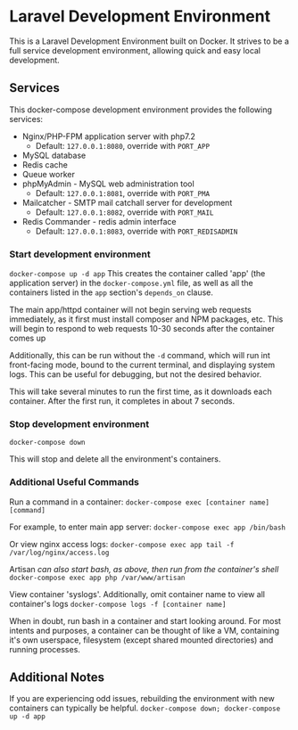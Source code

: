 # Laravel Development Environment

This is a Laravel Development Environment built on Docker. It strives to be a
full service development environment, allowing quick and easy local development.

## Services
This docker-compose development environment provides the following services:
  * Nginx/PHP-FPM application server with php7.2
    * Default: `127.0.0.1:8080`, override with `PORT_APP`
  * MySQL database
  * Redis cache
  * Queue worker
  * phpMyAdmin - MySQL web administration tool
    * Default: `127.0.0.1:8081`, override with `PORT_PMA`
  * Mailcatcher - SMTP mail catchall server for development
    * Default: `127.0.0.1:8082`, override with `PORT_MAIL`
  * Redis Commander - redis admin interface
    * Default: `127.0.0.1:8083`, override with `PORT_REDISADMIN`

### Start development environment
  `docker-compose up -d app`
  This creates the container called 'app' (the application server) in the
  `docker-compose.yml` file, as well as all the containers listed in the `app`
  section's `depends_on` clause.

  The main app/httpd container will not begin serving web requests immediately,
  as it first must install composer and NPM packages, etc. This will begin to
  respond to web requests 10-30 seconds after the container comes up

  Additionally, this can be run without the `-d` command, which will run int
  front-facing mode, bound to the current terminal, and displaying system logs.
  This can be useful for debugging, but not the desired behavior.

  This will take several minutes to run the first time, as it downloads each
  container. After the first run, it completes in about 7 seconds.

### Stop development environment
  `docker-compose down`

  This will stop and delete all the environment's containers.

### Additional Useful Commands
  Run a command in a container:
    `docker-compose exec [container name] [command]`

  For example, to enter main app server:
    `docker-compose exec app /bin/bash`

  Or view nginx access logs:
    `docker-compose exec app tail -f /var/log/nginx/access.log`

  Artisan
  _can also start bash, as above, then run from the container's shell_
    `docker-compose exec app php /var/www/artisan`

  View container 'syslogs'. Additionally, omit container name to view all
  container's logs
    `docker-compose logs -f [container name]`

  When in doubt, run bash in a container and start looking around. For most
  intents and purposes, a container can be thought of like a VM, containing it's
  own userspace, filesystem (except shared mounted directories) and running
  processes.

## Additional Notes
  If you are experiencing odd issues, rebuilding the environment with new
  containers can typically be helpful.
  `docker-compose down; docker-compose up -d app`
